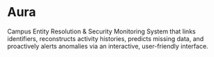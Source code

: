 # Aura
Campus Entity Resolution &amp; Security Monitoring System that links identifiers, reconstructs  activity histories, predicts missing data, and proactively alerts anomalies via an interactive, user-friendly  interface.
